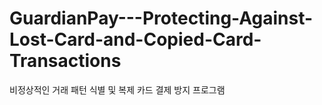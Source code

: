 # GuardianPay---Protecting-Against-Lost-Card-and-Copied-Card-Transactions
비정상적인 거래 패턴 식별 및 복제 카드 결제 방지 프로그램
